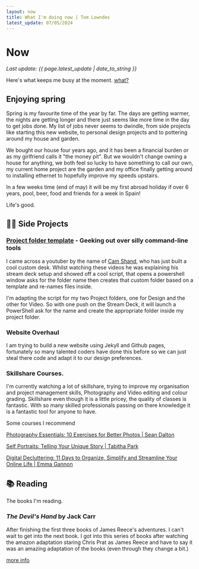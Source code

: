 ```yaml
---
layout: now
title: What I'm doing now | Tom Lowndes
latest_update: 07/05/2024
---
```


# Now
_Last update: {{ page.latest_update | date_to_string }}_

Here's what keeps me busy at the moment. [what?](https://nownownow.com/about)

## Enjoying spring

Spring is my favourite time of the year by far. The days are getting warmer, the nights are getting longer and there just seems like more time in the day to get jobs done. My list of jobs never seems to dwindle, from side projects like starting this new website, to personal design projects and to pottering around my house and garden.

We bought our house four years ago, and it has been a financial burden or as my girlfriend calls it "the money pit". But we wouldn't change owning a house for anything, we both feel so lucky to have something to call our own, my current home project are the garden and my office finally getting around to installing ethernet to hopefully improve my speeds upstairs.

In a few weeks time (end of may) it will be my first abroad holiday if over 6 years, pool, beer, food and friends for a week in Spain!

Life's good.


## 👨‍💻 Side Projects

### [Project folder template](https://github.com/camshand/project-creator-3000) - Geeking out over silly command-line tools

I came across a youtuber by the name of [Cam Shand](https://www.youtube.com/camshand), who has just built a cool custom desk. Whilst watching these videos he was explaining his stream deck setup and showed off a cool script, that opens a powershell window asks for the folder name then creates that custom folder based on a template and re-names files inside.  

I'm adapting the script for my two Project folders, one for Design and the other for Video. So with one push on the Stream Deck, it will launch a PowerShell ask for the name and create the appropriate folder inside my project folder.

### Website Overhaul

I am trying to build a new website using Jekyll and Github pages, fortunately so many talented coders have done this before so we can just steal there code and adapt it to our design preferences.   

### Skillshare Courses.

I'm currently watching a lot of skillshare, trying to improve my organisation and project management skills, Photography and Video editing and colour grading. Skillshare even though it is a little pricey, the quality of classes is fantastic. With so many skilled professionals passing on there knowledge it is a fantastic tool for anyone to have.

Some courses I recommend

[Photography Essentials: 10 Exercises for Better Photos | Sean Dalton](https://share.skillshare.com/pjsz4!c636a527a2!a)

[Self Portraits: Telling Your Unique Story | Tabitha Park](https://share.skillshare.com/krccm!27cd3ec977!a)

[Digital Decluttering: 11 Days to Organize, Simplify and Streamline Your Online Life | Emma Gannon](https://share.skillshare.com/a4mu2!4655a13cf8!a)

## 📚 Reading
The books I'm reading.

### _The Devil's Hand_ by Jack Carr

After finishing the first three books of James Reece's adventures. I can't wait to get into the next book. I got into this series of books after watching the amazon adaptation staring Chris Prat as James Reece and have to say it was an amazing adaptation of the books (even through they change a bit.)  

[more info](https://app.thestorygraph.com/books/3ab993ae-3728-4f7c-a107-78dbc26bf718)
